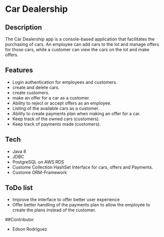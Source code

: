 # Car Dealership

## Description

The Car Dealership app is a console-based application that facilitates the purchasing of cars. An employee can add cars to the lot and manage offers for those cars, while a customer can view the cars on the lot and make offers.

## Features

* Login authentication for employees and customers.
* create and delete cars.
* create customers.
* make an offer for a car as a customer. 
* Ability to reject or accept offers as an employee.
* Listing of the available cars as a customer.
* Ability to create payments plan when making an offer for a car.
* Keep track of the owned cars (customers).
* Keep track of payments made (customers).


## Tech

* Java 8
* JDBC 
* PostgreSQL on AWS RDS
* Custome Collection HashSet Interface for cars, offers and Payments.
* Custome ORM-Framework

## ToDo list

* Improve the interface to offer better user experience
* Offer better handling of the payments plan to allow the employee to create the plans instead of the customer.


##Contributor

* Edson Rodriguez
